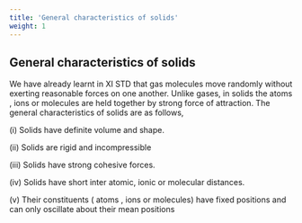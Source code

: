 ```yaml
---
title: 'General characteristics of solids'
weight: 1
---
```

## General characteristics of solids
We have already learnt in XI STD that
gas molecules move randomly without exerting reasonable forces on one another. Unlike gases, in solids the atoms , ions or molecules are held together by strong force of attraction. The general characteristics of solids are as follows,

(i) Solids have definite volume and shape.

(ii) Solids are rigid and incompressible 

(iii) Solids have strong cohesive forces. 

(iv) Solids have short inter atomic, ionic
or molecular distances. 

(v) Their constituents ( atoms , ions or
molecules) have fixed positions and can only oscillate about their mean positions